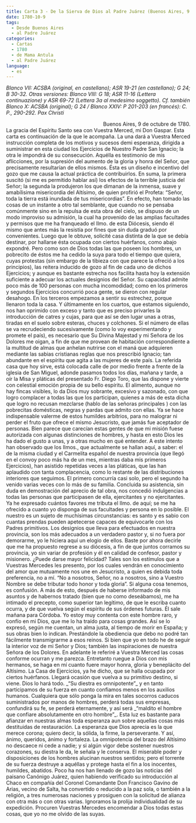 ```yaml
---
title: Carta 3 - De la Sierva de Dios al Padre Juárez (Buenos Aires, 9 de octubre de 1780).
date: 1780-10-9
tags:
  - Desde Buenos Aires
  - al Padre Juárez
categories:
  - Cartas
  - 1780
  - de Mama Antula
  - al Padre Juárez
language:
  - es
---
```

_Blanco VII: ACSBA (original, en castellano); ASR 19-21 (en castellano); G 24; B 30-32. Otras versiones: Blanco VIII: G 18; ASR 11-16 (Lettera continuazione) y ASR 69-72 (Lettera 3a al medesimo soggetto).
Cf. también Blanco X: ACSBA (original); G 24 / Blanco XXIV: P 201-203 (en francés): C. P., 290-292.
Pax Christi_
<div align="right">
Buenos Aires, 9 de octubre de 1780.
</div>
La gracia del Espíritu Santo sea con Vuestra Merced, mi Don Gaspar.
Esta carta es continuación de la que le acompaña.
La una dará a Vuestra Merced instrucción completa de los motivos y sucesos demi esperanza, dirigida a suministrar en esta ciudad los Ejercicios de Nuestro Padre San Ignacio; la otra le impondrá de su consecución.
Aquélla es testimonio de mis aflicciones, por la supresión del aumento de la gloria y honra del Señor, que precisamente resultarían de ellos mismos. Ésta es un diseño e incentivo del gozo que me causa la actual práctica de contribuirlos. En suma, la primera suscitó (si me es permitido hablar así) los efectos de la terrible justicia del Señor; la segunda la produjeron los que dimanan de la inmensa, suave y amabílisima misericordia del Altísimo, de quien profirió el Profeta: “Señor, toda la tierra está inundada de tus misericordias”.
En efecto, han tomado las cosas de un instante a otro tal semblante, que cuando no se pensaba comúnmente sino en la repulsa de esta obra del cielo, se dispuso de un modo improviso su admisión, la cual ha provenido de las amplias facultades y permisos que me ha franqueado el Ilmo. de esta Diócesis, siendo él mismo que antes más la resistía por fines que sin duda graduó por convenientes.
Luego que le obtuve, solicité casa distinta de la que se debía destinar, por hallarse ésta ocupada con ciertos huérfanos, como abajo expondré. Pero como son de Dios todas las que poseen los hombres, un pobrecito de éstos me ha cedido la suya para todo el tiempo que quiera, cuyas protestas (sin embargo de la tibieza con que parece la ofreció a los principios), las reitera inducido de gozo al fin de cada uno de dichos Ejercicios; y aunque es bastante estrecha nos facilita hasta hoy la extensión suficiente a adecuar los actuales designios del Señor. Su capacidad admite poco más de 100 personas con mucha incomodidad; como en los primeros y segundos Ejercicios concurrió poca gente, se dieron con regular desahogo. En los terceros empezamos a sentir su estrechez, porque llenaron toda la casa. Y últimamente en los cuartos, que estamos siguiendo, nos han oprimido con exceso y tanto que es preciso privarles la introducción de catres y cujas, para que así se den lugar unas a otras, tiradas en el suelo sobre esteras, chuces y colchones. Si el número de ellas se va recrudeciendo sucesivamente (como lo voy experimentando y promete el país), es necesario que Su Divina Majestad y mi Señora de los Dolores me oigan, a fin de que me provean de habitación correspondiente a la multitud de almas que anhelan nutrirse con el maná que adquieren mediante las sabias cristianas reglas que nos prescribió Ignacio; tan abundante en el espíritu que agita a las mujeres de este país. La referida casa que hoy sirve, está colocada calle de por medio frente a frente de la iglesia de San Miguel, adonde pasamos todos los días, mañana y tarde, a oír la Misa y pláticas del presentado Fr. Diego Toro, que las dispone y vierte con celestial emoción propia de su bello espíritu.
El alimento, aunque no hay fincas visibles, lo da Dios muy sobrante, excesivo y sazonado, con que logro complacer a todas las que los participan, quienes a más de esta dicha que logro no recusan mezclarse (hablo de las señoras principales ) con las pobrecitas domésticas, negras y pardas que admito con ellas. Ya se hace indispensable valerme de estos humildes arbitrios, para no malograr ni perder el fruto que ofrece el mismo Jesucristo, que jamás fue aceptador de personas.
Bien parece que carecían estas gentes de que mi misión fuese autorizada con algunas distinciones de hombres, y hasta en esto Dios les ha dado el gusto a unas, y a otras mucho en qué entender. A este intento han observado que los Ilmos., que actualmente se hallan aquí, a saber: el de la misma ciudad y el Carmelita español de nuestra provincia (que llegó en el convoy poco más ha de un mes, mientras daba mis primeros Ejercicios), han asistido repetidas veces a las pláticas, que las han aplaudido con tanta complacencia, como lo restante de las distribuciones interiores que seguimos. El primero concurría casi solo, pero el segundo ha venido varias veces con lo más de su familia. Concluida su asistencia, sin duda en demostración del aprecio de tal obra, nos concedió indulgencias a todas las personas que participasen de ella, ejercitantes y no ejercitantes.
Ya he expresado cuántos favores me tributa el Ilmo. de aquí; se me ha ofrecido a cuanto yo disponga de sus facultades y persona en lo posible. El nuestro es un sujeto de muchísimas circunstancias: es santo y es sabio con cuantas prendas pueden apetecerse capaces de equivocarle con los Padres primitivos. Los designios que lleva para efectuados en nuestra provincia, son los más adecuados a un verdadero pastor y, si no fuera por demorarme, yo le hiciera aquí un elogio de ellos. Baste por ahora decirle que me ha propuesto regrese a su diócesis, a fin de que juntos corramos su provincia, yo sin variar de profesión y él en calidad de confesor, pastor y misionero. ¿Puede darse mayor felicidad? Tales son los estímulos que a Vuestras Mercedes les presento, por los cuales vendrán en conocimiento del amor que mutuamente nos une en Jesucristo, a quien es debida toda preferencia, no a mí. “No a nosotros, Señor, no a nosotros, sino a Vuestro Nombre se debe tributar todo honor y toda gloria”. Si alguna cosa tenemos, es confusión.
A más de esto, después de haberse informado de mis asuntos y de habernos tratado (bien que no como deseábamos), me ha intimado el precepto, como superior tan legítimo, de que le escriba cuanto ocurra, y de que vuelva según el espíritu de sus órdenes futuras. Él sale mañana para Córdoba. Yo estoy muy contenta con este hombre raro, y confío en mi Dios, que me lo ha traído para cosas grandes. Así se lo expresó, según me cuentan, un alma justa, al tiempo de morir en España; y sus obras bien lo indican.
Prestándole la obediencia que debo no podré tan fácilmente transmigrarme a esos reinos. Si bien que yo en todo he de seguir la interior voz de mi Señor y Dios; también las inspiraciones de nuestra Señora de los Dolores. En adelante le referiré a Vuestra Merced las cosas conforme ocurran y me parezca. Entretanto ruegue a Dios con mis hermanos, se haga en mí cuanto fuere mayor honra, gloria y beneplácito del Altísimo.
La Casa de Ejercicios, ya he dicho, que se halla ocupada por ciertos huérfanos. Llegará ocasión que vuelva a su primitivo destino, si viene. Dios lo hará todo. _“Su diestra es omnipotente”_ y en tanto participamos de su fuerza en cuanto confiamos menos en los auxilios humanos. Cualquiera que sólo ponga la mira en tales socorros caducos suministrados por manos de hombres, perderá todas sus empresas, confundirá su fe, se perderá eternamente, y así será _“maldito el hombre que confiare absolutamente en otro hombre”_.
Esta luz es bastante para afianzar en nuestras almas toda esperanza aun sobre aquellas cosas más destituidas de restauración. La esperanza que Dios aprecia es la que merece corona; quiero decir, la sólida, la firme, la perseverante.
Y así, ánimo, queridos, ánimo y fortaleza. La omnipotencia del brazo del Altísimo no descaece ni cede a nadie; y si algún vigor debe sostener nuestros corazones, su diestra le da, le señala y le conserva. El miserable poder y disposiciones de los hombres alucinan nuestros sentidos; pero el torrente de su fuerza destruye a aquéllas y protege hasta el fin a los inocentes, humildes, abatidos.
Poco ha nos han llenado de gozo las noticias del paisano Canónigo Juárez, quien habiendo verificado su introducción al Chaco en compañía del Coronel Comandante Don Francisco Gavino de Arias, vecino de Salta, ha convertido o reducido a la paz sola, o también a la religión, a tres numerosas naciones y prosiguen con la solicitud de alianza con otra más o con otras varias.
Ignoramos la prolija individualidad de su expedición. Procuren Vuestras Mercedes encomendar a Dios todas estas cosas, que yo no me olvido de las suyas.
